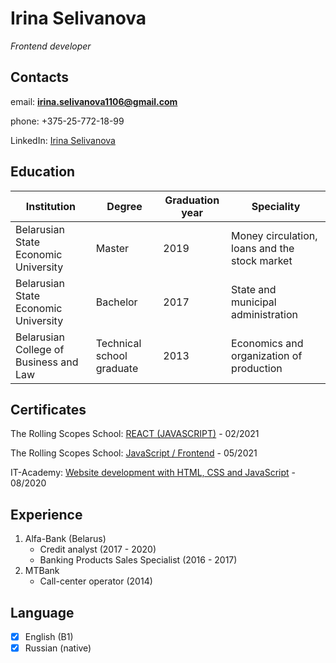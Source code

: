 # Irina Selivanova
*Frontend developer*


## Contacts
email: **irina.selivanova1106@gmail.com**

phone: +375-25-772-18-99

LinkedIn: [Irina Selivanova](https://www.linkedin.com/in/irina-selivanova-a223301b7/)


## Education 
Institution | Degree | Graduation year | Speciality
----------- | ------ | --------------- | ----------
Belarusian State Economic University | Master | 2019 | Money circulation, loans and the stock market 
Belarusian State Economic University | Bachelor | 2017 | State and municipal administration
Belarusian College of Business and Law | Technical school graduate | 2013 | Economics and organization of production


## Certificates
The Rolling Scopes School: [REACT (JAVASCRIPT)](https://app.rs.school/certificate/l3k441tq) - 02/2021

The Rolling Scopes School: [JavaScript / Frontend](https://app.rs.school/certificate/ybnmf9mw) - 05/2021 

IT-Academy: [Website development with HTML, CSS and JavaScript](https://drive.google.com/file/d/1ABt15Mh13dld6XOUPmIk97u8kmdoPwOd/view?usp=sharing) - 08/2020


## Experience
1. Alfa-Bank (Belarus)
    * Credit analyst (2017 - 2020)
    *  Banking Products Sales Specialist (2016 - 2017) 
1. MTBank
    * Call-center operator (2014)


## Language
- [x] English (B1)
- [x] Russian (native)
